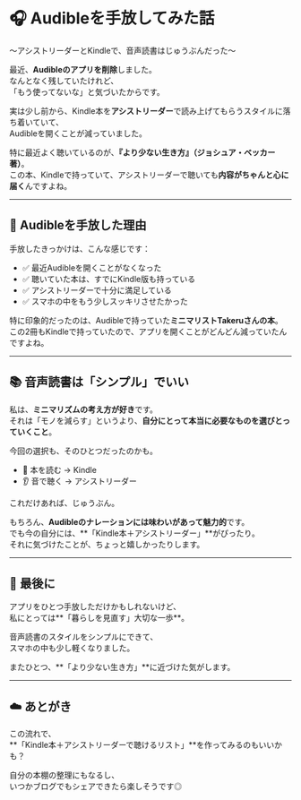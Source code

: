 # 🎧 Audibleを手放してみた話  
〜アシストリーダーとKindleで、音声読書はじゅうぶんだった〜

最近、**Audibleのアプリを削除**しました。  
なんとなく残していたけれど、  
「もう使ってないな」と気づいたからです。

実は少し前から、Kindle本を**アシストリーダー**で読み上げてもらうスタイルに落ち着いていて、  
Audibleを開くことが減っていました。

特に最近よく聴いているのが、**『より少ない生き方』（ジョシュア・ベッカー著）**。  
この本、Kindleで持っていて、アシストリーダーで聴いても**内容がちゃんと心に届く**んですよね。

---

## 🎒 Audibleを手放した理由

手放したきっかけは、こんな感じです：

- ✅ 最近Audibleを開くことがなくなった  
- ✅ 聴いていた本は、すでにKindle版も持っている  
- ✅ アシストリーダーで十分に満足している  
- ✅ スマホの中をもう少しスッキリさせたかった

特に印象的だったのは、Audibleで持っていた**ミニマリストTakeruさんの本**。  
この2冊もKindleで持っていたので、アプリを開くことがどんどん減っていたんですよね。

---

## 📚 音声読書は「シンプル」でいい

私は、**ミニマリズムの考え方が好き**です。  
それは「モノを減らす」というより、**自分にとって本当に必要なものを選びとっていくこと**。

今回の選択も、そのひとつだったのかも。

- 📖 本を読む → Kindle  
- 👂 音で聴く → アシストリーダー  

これだけあれば、じゅうぶん。

もちろん、**Audibleのナレーションには味わいがあって魅力的**です。  
でも今の自分には、**「Kindle本＋アシストリーダー」**がぴったり。  
それに気づけたことが、ちょっと嬉しかったりします。

---

## 🌿 最後に

アプリをひとつ手放しただけかもしれないけど、  
私にとっては**「暮らしを見直す」大切な一歩**。

音声読書のスタイルをシンプルにできて、  
スマホの中も少し軽くなりました。

またひとつ、**「より少ない生き方」**に近づけた気がします。

---

## ☁️ あとがき

この流れで、  
**「Kindle本＋アシストリーダーで聴けるリスト」**を作ってみるのもいいかも？

自分の本棚の整理にもなるし、  
いつかブログでもシェアできたら楽しそうです◎
